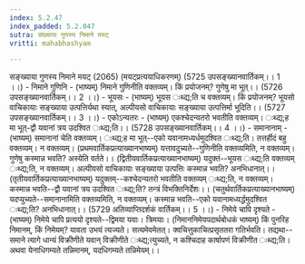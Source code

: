 ```yaml
---
index: 5.2.47
index_padded: 5.2.047
sutra: संख्याया गुणस्य निमाने मयट्
vritti: mahabhashyam

---
```

 सङ्ख्याया गुणस्य निमाने मयट् (2065) (मयट्प्रत्ययाधिकरणम्) (5725 उपसङ्ख्यानवार्तिकम्।। 1 ।।) - निमाने गुणिनि - (भाष्यम्) निमाने गुणिनीति वक्तव्यम्। किं प्रयोजनम्? गुणेषु मा भूत्।। (5726 उपसङ्ख्यानवार्तिकम्।। 2 ।।) - भूयसः - (भाष्यम्) भूयस ःथ्द्य;ति च वक्तव्यम्। किं प्रयोजनम्? भूयसो वाचिकायाः सङ्ख्याया उत्पत्तिर्यथा स्यात्, अल्पीयसो वाचिकायाः सङ्ख्याया उत्पत्तिर्मा भूदिति।। (5727 उपसङ्ख्यानवार्तिकम्।। 3 ।।) - एकोऽन्यतरः - (भाष्यम्) एकश्चेदन्यतरो भवतीति वक्तव्यम्। ःथ्द्य;ह मा भूत्-द्वौ यवानां त्रय उदश्वित ःथ्द्य;ति।। (5728 उपसङ्ख्यानवार्तिकम्।। 4 ।।) - समानानाम् - (भाष्यम्) समानानां चेति वक्तव्यम्। ःथ्द्य;ह मा भूत्--एको यवानामध्यर्धमुदश्वित ःथ्द्य;ति। तत्तर्हीदं बहु वक्तव्यम्। न वक्तव्यम्। (प्रथमवार्तिकप्रत्याख्यानभाष्यम्) यत्तावदुच्यते--गुणिनीति वक्तव्यमिति, न वक्तव्यम्। गुणेषु कस्मान्न भवति? अस्येति वर्तते।। (द्वितीयवार्तिकप्रत्याख्यानभाष्यम्) यदुक्तं--भूयस ःथ्द्य;ति वक्तव्यम् ःथ्द्य;ति, न वक्तव्यम्। अल्पीयसो वाचिकायाः सङ्ख्याया उत्पत्तिः कस्मान्न भवति? अनभिधानात्।। (तृतीयवार्तिकप्रत्याख्यानभाष्यम्) यदुक्तम्--कश्चेदन्यतरो भवतीति वक्तव्यम् ःथ्द्य;ति, न वक्तव्यम्। कस्मान्न भवति--द्वौ यवानां त्रय उदश्वित ःथ्द्य;ति? तन्त्रं विभक्तिनिर्देशः।। (चतुर्थवार्तिकप्रत्याख्यानभाष्यम्) यदप्युच्यते--समानानामिति वक्तव्यमिति, न वक्तव्यम्। कस्मान्न भवति--एको यवानामध्यर्द्धमुदश्वित ःथ्द्य;ति? अनभिधानात्।। (5729 अतिव्याप्तिदर्शकं वार्तिकम्।। 5 ।।) - निमेये चापि दृश्यते - (भाष्यम्) निमेये चापि प्रत्ययो दृश्यते--द्विमया यवाः। त्रिमयाः। (निमाननिमेयपदार्थबोधकं भाष्यम्) किं पुनरिह निमानम्, किं निमेयम्? यावता उभयं त्यज्यते। सत्यमेवमेतत्। क्वचित्तुकाचित्प्रसृततरा गतिर्भवति। तद्यथा--समाने त्यागे धान्यं विक्रीणीते यवान् विक्रीणीते ःथ्द्य;त्युच्यते, न कश्चिदाह कार्षापणं विक्रीणीत ःथ्द्य;ति। अथवा येनाधिगम्यते तन्निमानम्, यदधिगम्यते तन्निमेयम्।। 